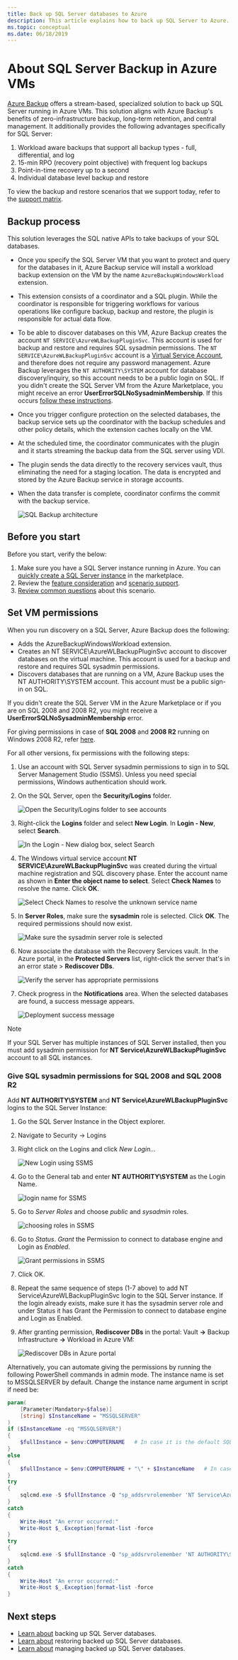 ```yaml
---
title: Back up SQL Server databases to Azure 
description: This article explains how to back up SQL Server to Azure. The article also explains SQL Server recovery.
ms.topic: conceptual
ms.date: 06/18/2019
---
```

# About SQL Server Backup in Azure VMs

[Azure Backup](backup-overview.md) offers a stream-based, specialized solution to back up SQL Server running in Azure VMs. This solution aligns with Azure Backup's benefits of zero-infrastructure backup, long-term retention, and central management. It additionally provides the following advantages specifically for SQL Server:

1. Workload aware backups that support all backup types - full, differential, and log
2. 15-min RPO (recovery point objective) with frequent log backups
3. Point-in-time recovery up to a second
4. Individual database level backup and restore

To view the backup and restore scenarios that we support today, refer to the [support matrix](sql-support-matrix.md#scenario-support).

## Backup process

This solution leverages the SQL native APIs to take backups of your SQL databases.

* Once you specify the SQL Server VM that you want to protect and query for the databases in it, Azure Backup service will install a workload backup extension on the VM by the name `AzureBackupWindowsWorkload` extension.
* This extension consists of a coordinator and a SQL plugin. While the coordinator is responsible for triggering workflows for various operations like configure backup, backup and restore, the plugin is responsible for actual data flow.
* To be able to discover databases on this VM, Azure Backup creates the account `NT SERVICE\AzureWLBackupPluginSvc`. This account is used for backup and restore and requires SQL sysadmin permissions. The `NT SERVICE\AzureWLBackupPluginSvc` account is a [Virtual Service Account](/windows/security/identity-protection/access-control/service-accounts#virtual-accounts), and therefore does not require any password management. Azure Backup leverages the `NT AUTHORITY\SYSTEM` account for database discovery/inquiry, so this account needs to be a public login on SQL. If you didn't create the SQL Server VM from the Azure Marketplace, you might receive an error **UserErrorSQLNoSysadminMembership**. If this occurs [follow these instructions](#set-vm-permissions).
* Once you trigger configure protection on the selected databases, the backup service sets up the coordinator with the backup schedules and other policy details, which the extension caches locally on the VM.
* At the scheduled time, the coordinator communicates with the plugin and it starts streaming the backup data from the SQL server using VDI.  
* The plugin sends the data directly to the recovery services vault, thus eliminating the need for a staging location. The data is encrypted and stored by the Azure Backup service in storage accounts.
* When the data transfer is complete, coordinator confirms the commit with the backup service.

  ![SQL Backup architecture](./media/backup-azure-sql-database/backup-sql-overview.png)

## Before you start

Before you start, verify the below:

1. Make sure you have a SQL Server instance running in Azure. You can [quickly create a SQL Server instance](../azure-sql/virtual-machines/windows/sql-vm-create-portal-quickstart.md) in the marketplace.
2. Review the [feature consideration](sql-support-matrix.md#feature-consideration-and-limitations) and [scenario support](sql-support-matrix.md#scenario-support).
3. [Review common questions](faq-backup-sql-server.md) about this scenario.

## Set VM permissions

  When you run discovery on a SQL Server, Azure Backup does the following:

* Adds the AzureBackupWindowsWorkload extension.
* Creates an NT SERVICE\AzureWLBackupPluginSvc account to discover databases on the virtual machine. This account is used for a backup and restore and requires SQL sysadmin permissions.
* Discovers databases that are running on a VM, Azure Backup uses the NT AUTHORITY\SYSTEM account. This account must be a public sign-in on SQL.

If you didn't create the SQL Server VM in the Azure Marketplace or if you are on SQL 2008 and 2008 R2, you might receive a **UserErrorSQLNoSysadminMembership** error.

For giving permissions in case of **SQL 2008** and **2008 R2** running on Windows 2008 R2, refer [here](#give-sql-sysadmin-permissions-for-sql-2008-and-sql-2008-r2).

For all other versions, fix permissions with the following steps:

  1. Use an account with SQL Server sysadmin permissions to sign in to SQL Server Management Studio (SSMS). Unless you need special permissions, Windows authentication should work.
  2. On the SQL Server, open the **Security/Logins** folder.

      ![Open the Security/Logins folder to see accounts](./media/backup-azure-sql-database/security-login-list.png)

  3. Right-click the **Logins** folder and select **New Login**. In **Login - New**, select **Search**.

      ![In the Login - New dialog box, select Search](./media/backup-azure-sql-database/new-login-search.png)

  4. The Windows virtual service account **NT SERVICE\AzureWLBackupPluginSvc** was created during the virtual machine registration and SQL discovery phase. Enter the account name as shown in **Enter the object name to select**. Select **Check Names** to resolve the name. Click **OK**.

      ![Select Check Names to resolve the unknown service name](./media/backup-azure-sql-database/check-name.png)

  5. In **Server Roles**, make sure the **sysadmin** role is selected. Click **OK**. The required permissions should now exist.

      ![Make sure the sysadmin server role is selected](./media/backup-azure-sql-database/sysadmin-server-role.png)

  6. Now associate the database with the Recovery Services vault. In the Azure portal, in the **Protected Servers** list, right-click the server that's in an error state > **Rediscover DBs**.

      ![Verify the server has appropriate permissions](./media/backup-azure-sql-database/check-erroneous-server.png)

  7. Check progress in the **Notifications** area. When the selected databases are found, a success message appears.

      ![Deployment success message](./media/backup-azure-sql-database/notifications-db-discovered.png)

> [!NOTE]
> If your SQL Server has multiple instances of SQL Server installed, then you must add sysadmin permission for **NT Service\AzureWLBackupPluginSvc** account to all SQL instances.

### Give SQL sysadmin permissions for SQL 2008 and SQL 2008 R2

Add **NT AUTHORITY\SYSTEM** and **NT Service\AzureWLBackupPluginSvc** logins to the SQL Server Instance:

1. Go the SQL Server Instance in the Object explorer.
2. Navigate to Security -> Logins
3. Right click on the Logins and click *New Login…*

    ![New Login using SSMS](media/backup-azure-sql-database/sql-2k8-new-login-ssms.png)

4. Go to the General tab and enter **NT AUTHORITY\SYSTEM** as the Login Name.

    ![login name for SSMS](media/backup-azure-sql-database/sql-2k8-nt-authority-ssms.png)

5. Go to *Server Roles* and choose *public* and *sysadmin* roles.

    ![choosing roles in SSMS](media/backup-azure-sql-database/sql-2k8-server-roles-ssms.png)

6. Go to *Status*. *Grant* the Permission to connect to database engine and Login as *Enabled*.

    ![Grant permissions in SSMS](media/backup-azure-sql-database/sql-2k8-grant-permission-ssms.png)

7. Click OK.
8. Repeat the same sequence of steps (1-7 above) to add NT Service\AzureWLBackupPluginSvc login to the SQL Server instance. If the login already exists, make sure it has the sysadmin server role and under Status it has Grant the Permission to connect to database engine and Login as Enabled.
9. After granting permission, **Rediscover DBs** in the portal: Vault **->** Backup Infrastructure **->** Workload in Azure VM:

    ![Rediscover DBs in Azure portal](media/backup-azure-sql-database/sql-rediscover-dbs.png)

Alternatively, you can automate giving the permissions by running the following PowerShell commands in admin mode. The instance name is set to MSSQLSERVER by default. Change the instance name argument in script if need be:

```powershell
param(
    [Parameter(Mandatory=$false)]
    [string] $InstanceName = "MSSQLSERVER"
)
if ($InstanceName -eq "MSSQLSERVER")
{
    $fullInstance = $env:COMPUTERNAME   # In case it is the default SQL Server Instance
}
else
{
    $fullInstance = $env:COMPUTERNAME + "\" + $InstanceName   # In case of named instance
}
try
{
    sqlcmd.exe -S $fullInstance -Q "sp_addsrvrolemember 'NT Service\AzureWLBackupPluginSvc', 'sysadmin'" # Adds login with sysadmin permission if already not available
}
catch
{
    Write-Host "An error occurred:"
    Write-Host $_.Exception|format-list -force
}
try
{
    sqlcmd.exe -S $fullInstance -Q "sp_addsrvrolemember 'NT AUTHORITY\SYSTEM', 'sysadmin'" # Adds login with sysadmin permission if already not available
}
catch
{
    Write-Host "An error occurred:"
    Write-Host $_.Exception|format-list -force
}
```

## Next steps

* [Learn about](backup-sql-server-database-azure-vms.md) backing up SQL Server databases.
* [Learn about](restore-sql-database-azure-vm.md) restoring backed up SQL Server databases.
* [Learn about](manage-monitor-sql-database-backup.md) managing backed up SQL Server databases.
